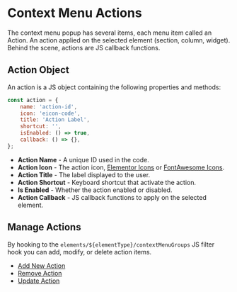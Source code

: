 # Context Menu Actions

The context menu popup has several items, each menu item called an Action. An action applied on the selected element (section, column, widget). Behind the scene, actions are JS callback functions.

## Action Object

An action is a JS object containing the following properties and methods:

```js
const action = {
	name: 'action-id',
	icon: 'eicon-code',
	title: 'Action Label',
	shortcut: '',
	isEnabled: () => true,
	callback: () => {},
};
```

* **Action Name** - A unique ID used in the code.
* **Action Icon** - The action icon, [Elementor Icons](https://elementor.github.io/elementor-icons/) or [FontAwesome Icons](https://fontawesome.com/).
* **Action Title** - The label displayed to the user.
* **Action Shortcut** - Keyboard shortcut that activate the action.
* **Is Enabled** - Whether the action enabled or disabled.
* **Action Callback** - JS callback functions to apply on the selected element.

## Manage Actions

By hooking to the `elements/${elementType}/contextMenuGroups` JS filter hook you can add, modify, or delete action items.

* [Add New Action](./add-new-action)
* [Remove Action](./remove-action)
* [Update Action](./update-action)
